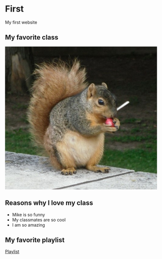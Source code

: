 # First
My first website

## My favorite class
![Awesome class](Squirrel.jpg)

## Reasons why I love my class
- Mike is so funny
- My classmates are so cool
- I am so amazing

## My favorite playlist
[Playlist]([https://www.example.com](https://www.youtube.com/watch?v=SsUD9mb9Rj4&t=235s)https://www.youtube.com/watch?v=SsUD9mb9Rj4&t=235s)
